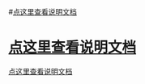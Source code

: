 #[点这里查看说明文档](http://www.jianshu.com/p/1c6e5fe9e255)
# [点这里查看说明文档](http://www.jianshu.com/p/1c6e5fe9e255)
[点这里查看说明文档](http://www.jianshu.com/p/1c6e5fe9e255)
